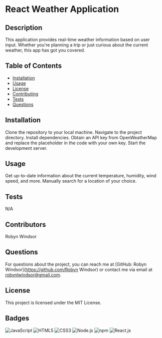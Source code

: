 # React Weather Application

## Description
This application provides real-time weather information based on user input. Whether you're planning a trip or just curious about the current weather, this app has got you covered.


## Table of Contents
- [Installation](#installation)
- [Usage](#usage)
- [License](#license)
- [Contributing](#contributing)
- [Tests](#tests)
- [Questions](#questions)

## Installation
Clone the repository to your local machine. Navigate to the project directory. Install dependencies. Obtain an API key from OpenWeatherMap and replace the placeholder in the code with your own key. Start the development server.

## Usage
Get up-to-date information about the current temperature, humidity, wind speed, and more. Manually search for a location of your choice.

## Tests
N/A

## Contributors
Robyn Windsor

## Questions
For questions about the project, you can reach me at [GitHub: Robyn Windsor](https://github.com/Robyn Windsor) or contact me via email at robynlwindsor@gmail.com.

## License
This project is licensed under the MIT License.

## Badges
![JavaScript](https://img.shields.io/badge/javascript-%23323330.svg?style=for-the-badge&logo=javascript&logoColor=%23F7DF1E)
![HTML5](https://img.shields.io/badge/html5-%23E34F26.svg?style=for-the-badge&logo=html5&logoColor=white)
![CSS3](https://img.shields.io/badge/css3-%231572B6.svg?style=for-the-badge&logo=css3&logoColor=white)
![Node.js](https://img.shields.io/badge/node.js-%23339933.svg?style=for-the-badge&logo=node.js&logoColor=white)
![npm](https://img.shields.io/badge/npm-%23CB3837.svg?style=for-the-badge&logo=npm&logoColor=white)
![React.js](https://img.shields.io/badge/react-%2361DAFB.svg?style=for-the-badge&logo=react&logoColor=white)
